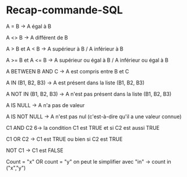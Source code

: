 # Recap-commande-SQL
A = B  ->                 A égal à B

A <> B ->                 A différent de B

A > B  et  A < B ->       A supérieur à B / A inférieur à B

A >= B  et  A <= B ->     A supérieur ou égal à B / A inférieur ou égal à B

A BETWEEN B AND C ->    	A est compris entre B et C

A IN (B1, B2, B3) -> 	    A est présent dans la liste (B1, B2, B3)

A NOT IN (B1, B2, B3) -> 	A n'est pas présent dans la liste (B1, B2, B3)

A IS NULL -> 	            A n'a pas de valeur

A IS NOT NULL ->          A n'est pas nul (c'est-à-dire qu'il a une valeur connue)

C1 AND C2 6->             la condition C1 est TRUE  et si C2 est aussi TRUE

C1 OR C2 ->               C1 est TRUE  ou bien si C2 est TRUE

NOT C1 ->                 C1 est  FALSE

Count = "x" OR count = "y" on peut le simplifier avec "in" -> count in ("x","y")
